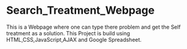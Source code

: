 # Search_Treatment_Webpage
This is a Webpage where one can type there problem and get the Self treatment as a solution. This Project is build using HTML,CSS,JavaScript,AJAX and Google Spreadsheet.
